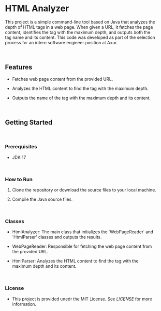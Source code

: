 # HTML Analyzer
 This project is a simple command-line tool based on Java that analyzes the depth of HTML tags in a web page. When given a URL, it fetches the page content, identifies the tag with the maximum depth, and outputs both the tag name and its content. This code was developed as part of the selection process for an intern software engineer position at Axur.

<br>

 ## Features

 - Fetches web page content from the provided URL.

 - Analyzes the HTML content to find the tag with the maximum depth.

 - Outputs the name of the tag with the maximum depth and its content.

<br>

 ## Getting Started
<br>

 ### Prerequisites

 - JDK 17

<br>

 ### How to Run

 1. Clone the repository or download the source files to your local machine.

 2. Compile the Java source files.

<br>

### Classes

- HtmlAnalyzer: The main class that initializes the 'WebPageReader' and 'HtmlParser' classes and outputs the results.

- WebPageReader: Responsible for fetching the web page content from the provided URL.

- HtmlParser: Analyzes the HTML content to find the tag with the maximum depth and its content.

<br>

### License

- This project is provided unedr the MIT License. See _LICENSE_ for more information.
